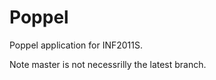 Poppel
======

Poppel application for INF2011S. 

Note master is not necessrilly the latest branch.

